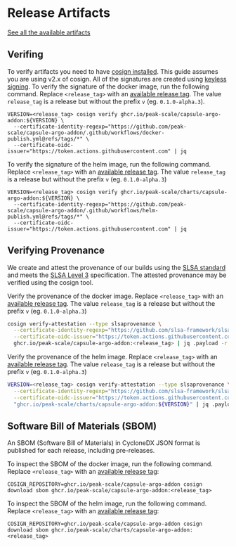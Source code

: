 # Release Artifacts

[See all the available artifacts](https://github.com/orgs/peak-scale/packages?repo_name=capsule-argo-addon)

## Verifing

To verify artifacts you need to have [cosign installed](https://github.com/sigstore/cosign#installation). This guide assumes you are using v2.x of cosign. All of the signatures are created using [keyless signing](https://docs.sigstore.dev/verifying/verify/#keyless-verification-using-openid-connect).
To verify the signature of the docker image, run the following command. Replace `<release_tag>` with an [available release tag](https://github.com/peak-scale/capsule-argo-addon/pkgs/container/capsule-argo-addon). The value `release_tag` is a release but without the prefix `v` (eg. `0.1.0-alpha.3`).

    VERSION=<release_tag> cosign verify ghcr.io/peak-scale/capsule-argo-addon:${VERSION} \
      --certificate-identity-regexp="https://github.com/peak-scale/capsule-argo-addon/.github/workflows/docker-publish.yml@refs/tags/*" \
      --certificate-oidc-issuer="https://token.actions.githubusercontent.com" | jq

To verify the signature of the helm image, run the following command. Replace `<release_tag>` with an [available release tag](https://github.com/peak-scale/capsule-argo-addon/pkgs/container/charts%2Fcapsule-argo-addon). The value `release_tag` is a release but without the prefix `v` (eg. `0.1.0-alpha.3`)

    VERSION=<release_tag> cosign verify ghcr.io/peak-scale/charts/capsule-argo-addon:${VERSION} \
      --certificate-identity-regexp="https://github.com/peak-scale/capsule-argo-addon/.github/workflows/helm-publish.yml@refs/tags/*" \
      --certificate-oidc-issuer="https://token.actions.githubusercontent.com" | jq

## Verifying Provenance

We create and attest the provenance of our builds using the [SLSA standard](https://slsa.dev/spec/v0.2/provenance) and meets the [SLSA Level 3](https://slsa.dev/spec/v0.1/levels) specification. The attested provenance may be verified using the cosign tool.

Verify the provenance of the docker image. Replace `<release_tag>` with an [available release tag](https://github.com/peak-scale/capsule-argo-addon/pkgs/container/capsule-argo-addon). The value `release_tag` is a release but without the prefix `v` (eg. `0.1.0-alpha.3`)

```bash
cosign verify-attestation --type slsaprovenance \
  --certificate-identity-regexp="https://github.com/slsa-framework/slsa-github-generator/.github/workflows/generator_container_slsa3.yml@refs/tags/*" \
  --certificate-oidc-issuer="https://token.actions.githubusercontent.com" \
  ghcr.io/peak-scale/capsule-argo-addon:<release_tag> | jq .payload -r | base64 --decode | jq
```

Verify the provenance of the helm image. Replace `<release_tag>` with an [available release tag](https://github.com/peak-scale/capsule-argo-addon/pkgs/container/charts%capsule-argo-addon). The value `release_tag` is a release but without the prefix `v` (eg. `0.1.0-alpha.3`)

```bash
VERSION=<release_tag> cosign verify-attestation --type slsaprovenance \
  --certificate-identity-regexp="https://github.com/slsa-framework/slsa-github-generator/.github/workflows/generator_container_slsa3.yml@refs/tags/*" \
  --certificate-oidc-issuer="https://token.actions.githubusercontent.com" \
  "ghcr.io/peak-scale/charts/capsule-argo-addon:${VERSION}" | jq .payload -r | base64 --decode | jq
```

## Software Bill of Materials (SBOM)

An SBOM (Software Bill of Materials) in CycloneDX JSON format is published for each release, including pre-releases.

To inspect the SBOM of the docker image, run the following command. Replace `<release_tag>` with an [available release tag](https://github.com/peak-scale/capsule-argo-addon/pkgs/container/capsule-argo-addon):

    COSIGN_REPOSITORY=ghcr.io/peak-scale/capsule-argo-addon cosign download sbom ghcr.io/peak-scale/capsule-argo-addon:<release_tag>

To inspect the SBOM of the helm image, run the following command. Replace `<release_tag>` with an [available release tag](https://github.com/peak-scale/capsule-argo-addon/pkgs/container/charts%2Fcapsule-argo-addon):

    COSIGN_REPOSITORY=ghcr.io/peak-scale/capsule-argo-addon cosign download sbom ghcr.io/peak-scale/charts/capsule-argo-addon:<release_tag>
